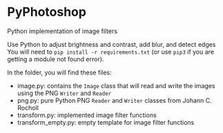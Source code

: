 # PyPhotoshop
Python implementation of image filters

Use Python to adjust brightness and contrast, add blur, and detect edges
 You will need to `pip install -r requirements.txt` (or use `pip3` if you are getting a module not found error).

In the folder, you will find these files:
- image.py: contains the `Image` class that will read and write the images using the PNG `Writer` and `Reader`
- png.py: pure Python PNG `Reader` and `Writer` classes from Johann C. Rocholl
- transform.py: implemented image filter functions
- transform_empty.py: empty template for image filter functions
